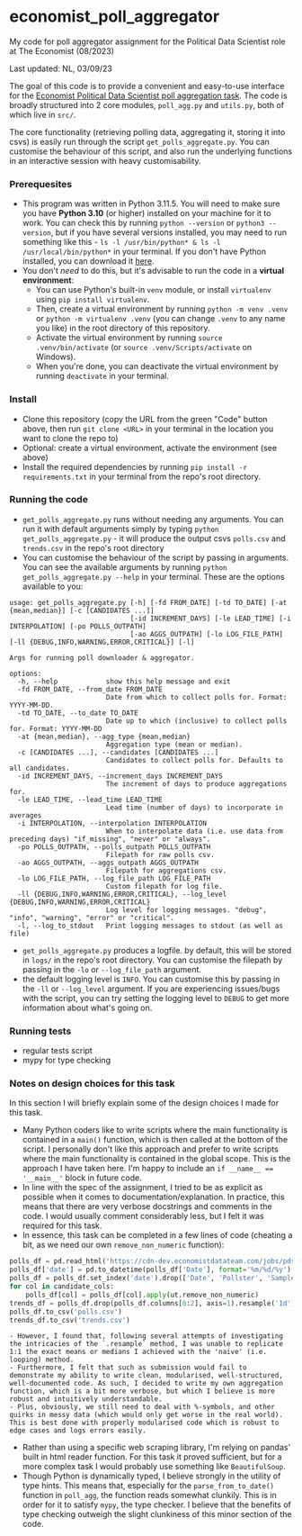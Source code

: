 # economist_poll_aggregator
My code for poll aggregator assignment for the Political Data Scientist role at The Economist (08/2023)

Last updated: NL, 03/09/23

The goal of this code is to provide a convenient and easy-to-use interface for the [Economist Political Data Scientist poll aggregation task](https://cdn-dev.economistdatateam.com/jobs/pds/code-test/assignment.html). The code is broadly structured into 2 core modules, `poll_agg.py` and `utils.py`, both of which live in `src/`. 

The core functionality (retrieving polling data, aggregating it, storing it into csvs) is easily run through the script `get_polls_aggregate.py`. You can customise the behaviour of this script, and also run the underlying functions in an interactive session with heavy customisability.

### Prerequesites
- This program was written in Python 3.11.5. You will need to make sure you have **Python 3.10** (or higher) installed on your machine for it to work. You can check this by running `python --version` or `python3 --version`, but if you have several versions installed, you may need to run something like this - `ls -l /usr/bin/python* & ls -l /usr/local/bin/python*` in your terminal. If you don't have Python installed, you can download it [here](https://www.python.org/downloads/).
- You don't *need* to do this, but it's advisable to run the code in a **virtual environment**: 
    - You can use Python's built-in `venv` module, or install `virtualenv` using `pip install virtualenv`. 
    - Then, create a virtual environment by running `python -m venv .venv` or `python -m virtualenv .venv` (you can change `.venv` to any name you like) in the root directory of this repository. 
    - Activate the virtual environment by running `source .venv/bin/activate` (or `source .venv/Scripts/activate` on Windows). 
    - When you're done, you can deactivate the virtual environment by running `deactivate` in your terminal.

### Install
- Clone this repository (copy the URL from the green "Code" button above, then run `git clone <URL>` in your terminal in the location you want to clone the repo to)
- Optional: create a virtual environment, activate the environment (see above)
- Install the required dependencies by running `pip install -r requirements.txt` in your terminal from the repo's root directory. 

### Running the code
-  `get_polls_aggregate.py` runs without needing any arguments. You can run it with default arguments simply by typing `python get_polls_aggregate.py` - it will produce the output csvs `polls.csv` and `trends.csv` in the repo's root directory
- You can customise the behaviour of the script by passing in arguments. You can see the available arguments by running `python get_polls_aggregate.py --help` in your terminal. These are the options available to you: 
```
usage: get_polls_aggregate.py [-h] [-fd FROM_DATE] [-td TO_DATE] [-at {mean,median}] [-c [CANDIDATES ...]]
                              [-id INCREMENT_DAYS] [-le LEAD_TIME] [-i INTERPOLATION] [-po POLLS_OUTPATH]
                              [-ao AGGS_OUTPATH] [-lo LOG_FILE_PATH] [-ll {DEBUG,INFO,WARNING,ERROR,CRITICAL}] [-l]

Args for running poll downloader & aggregator.

options:
  -h, --help            show this help message and exit
  -fd FROM_DATE, --from_date FROM_DATE
                        Date from which to collect polls for. Format: YYYY-MM-DD.
  -td TO_DATE, --to_date TO_DATE
                        Date up to which (inclusive) to collect polls for. Format: YYYY-MM-DD
  -at {mean,median}, --agg_type {mean,median}
                        Aggregation type (mean or median).
  -c [CANDIDATES ...], --candidates [CANDIDATES ...]
                        Candidates to collect polls for. Defaults to all candidates.
  -id INCREMENT_DAYS, --increment_days INCREMENT_DAYS
                        The increment of days to produce aggregations for.
  -le LEAD_TIME, --lead_time LEAD_TIME
                        Lead time (number of days) to incorporate in averages
  -i INTERPOLATION, --interpolation INTERPOLATION
                        When to interpolate data (i.e. use data from preceding days) "if_missing", "never" or "always".
  -po POLLS_OUTPATH, --polls_outpath POLLS_OUTPATH
                        Filepath for raw polls csv.
  -ao AGGS_OUTPATH, --aggs_outpath AGGS_OUTPATH
                        Filepath for aggregations csv.
  -lo LOG_FILE_PATH, --log_file_path LOG_FILE_PATH
                        Custom filepath for log file.
  -ll {DEBUG,INFO,WARNING,ERROR,CRITICAL}, --log_level {DEBUG,INFO,WARNING,ERROR,CRITICAL}
                        Log level for logging messages. "debug", "info", "warning", "error" or "critical".
  -l, --log_to_stdout   Print logging messages to stdout (as well as file)
``` 
- `get_polls_aggregate.py` produces a logfile. by default, this will be stored in `logs/` in the repo's root directory. You can customise the filepath by passing in the `-lo` or `--log_file_path` argument. 
- the default logging level is `INFO`. You can customise this by passing in the `-ll` or `--log_level` argument. If you are experiencing issues/bugs with the script, you can try setting the logging level to `DEBUG` to get more information about what's going on.

### Running tests
- regular tests script
- mypy for type checking

### Notes on design choices for this task
In this section I will briefly explain some of the design choices I made for this task.
- Many Python coders like to write scripts where the main functionality is contained in a `main()` function, which is then called at the bottom of the script. I personally don't like this approach and prefer to write scripts where the main functionality is contained in the global scope. This is the approach I have taken here. I'm happy to include an `if __name__ == '__main__'` block in future code.
- In line with the spec of the assignment, I tried to be as explicit as possible when it comes to documentation/explanation. In practice, this means that there are very verbose docstrings and comments in the code. I would usually comment considerably less, but I felt it was required for this task.
- In essence, this task can be completed in a few lines of code (cheating a bit, as we need our own `remove_non_numeric` function):
```python
polls_df = pd.read_html('https://cdn-dev.economistdatateam.com/jobs/pds/code-test/index.html')[0]
polls_df['date'] = pd.to_datetime(polls_df['Date'], format='%m/%d/%y')
polls_df = polls_df.set_index('date').drop(['Date', 'Pollster', 'Sample'], axis=1)
for col in candidate_cols:
    polls_df[col] = polls_df[col].apply(ut.remove_non_numeric)
trends_df = polls_df.drop(polls_df.columns[0:2], axis=1).resample('1d').mean().rolling(window=7, min_periods=1).mean()
polls_df.to_csv('polls.csv')
trends_df.to_csv('trends.csv')
```
    - However, I found that, following several attempts of investigating the intricacies of the `.resample` method, I was unable to replicate 1:1 the exact means or medians I achieved with the 'naive' (i.e. looping) method. 
    - Furthermore, I felt that such as submission would fail to demonstrate my ability to write clean, modularised, well-structured, well-documented code. As such, I decided to write my own aggregation function, which is a bit more verbose, but which I believe is more robust and intuitively understandable. 
    - Plus, obviously, we still need to deal with %-symbols, and other quirks in messy data (which would only get worse in the real world). This is best done with properly modularised code which is robust to edge cases and logs errors easily. 
- Rather than using a specific web scraping library, I'm relying on pandas' built in html reader function. For this task it proved sufficient, but for a more complex task I would probably use something like `BeautifulSoup`.
- Though Python is dynamically typed, I believe strongly in the utility of type hints. This means that, especially for the `parse_from_to_date()` function in `poll_agg`, the function reads somewhat clunkily. This is in order for it to satisfy `mypy`, the type checker. I believe that the benefits of type checking outweigh the slight clunkiness of this minor section of the code.
